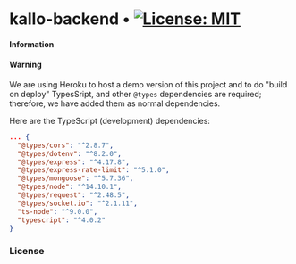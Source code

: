 # kallo-backend • [![License: MIT](https://img.shields.io/badge/License-MIT-yellow.svg)](https://opensource.org/licenses/MIT)

#### Information

#### Warning
We are using Heroku to host a demo version of this project and to do "build on deploy" TypesSript, and other `@types` dependencies are required; therefore, we have added them as normal dependencies.

Here are the TypeScript (development) dependencies:
```json
... {
  "@types/cors": "^2.8.7",
  "@types/dotenv": "^8.2.0",
  "@types/express": "^4.17.8",
  "@types/express-rate-limit": "^5.1.0",
  "@types/mongoose": "^5.7.36",
  "@types/node": "^14.10.1",
  "@types/request": "^2.48.5",
  "@types/socket.io": "^2.1.11",
  "ts-node": "^9.0.0",
  "typescript": "^4.0.2"
}
```

### License
